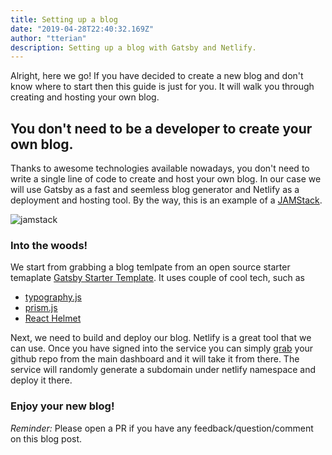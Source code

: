 ```yaml
---
title: Setting up a blog
date: "2019-04-28T22:40:32.169Z"
author: "tterian"
description: Setting up a blog with Gatsby and Netlify.
---
```


Alright, here we go! If you have decided to create a new blog and don't know where to start then this guide is just for you. It will walk you through creating and hosting your own blog.

## You don't need to be a developer to create your own blog.

Thanks to awesome technologies available nowadays, you don't need to write a single line of code to create and host your own blog. In our case we will use Gatsby as a fast and seemless blog generator and Netlify as a deployment and hosting tool. By the way, this is an example of a [JAMStack](https://jamstack.org/).

![jamstack](https://cdn-images-1.medium.com/max/1600/1*r7CGZP27jtJxZDkJ-f0VjA.jpeg "JAMStack")


### Into the woods!

We start from grabbing a blog temlpate from an open source starter temaplate [Gatsby Starter Template](https://github.com/gatsbyjs/gatsby-starter-blog). It uses couple of cool tech, such as

* [typography.js](https://kyleamathews.github.io/typography.js/)
* [prism.js](https://prismjs.com/)
* [React Helmet](https://github.com/nfl/react-helmet)

Next, we need to build and deploy our blog. Netlify is a great tool that we can use. Once you have signed into the service you can simply [grab](https://app.netlify.com/start) your github repo from the main dashboard and it will take it from there.
The service will randomly generate a subdomain under netlify namespace and deploy it there.

### Enjoy your new blog!

*Reminder:* Please open a PR if you have any feedback/question/comment on this blog post.